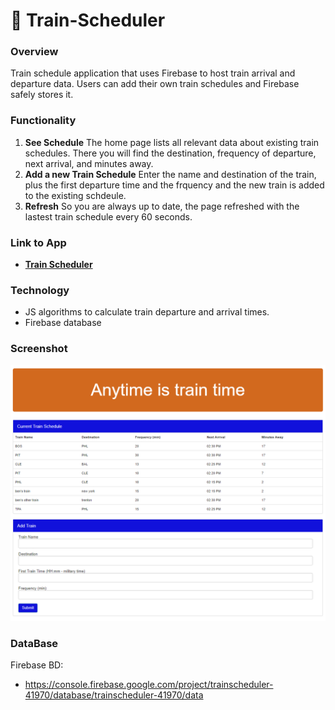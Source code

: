 # :bullettrain_side: Train-Scheduler

### Overview
Train schedule application that uses Firebase to host train arrival and departure data.  Users can add their own train schedules and Firebase safely stores it.

### Functionality
  1. <strong>See Schedule</strong> The home page lists all relevant data about existing train schedules.  There you will find the destination, frequency of departure, next arrival, and minutes away.
  2. <strong>Add a new Train Schedule</strong> Enter the name and destination of the train, plus the first departure time and the frquency and the new train is added to the existing schdeule.
  3. <strong>Refresh</strong> So you are always up to date, the page refreshed with the lastest train schedule every 60 seconds.

### Link to App
* <strong>[Train Scheduler](https://mjohnwright.github.io/Train-Scheduler/)</strong>

### Technology
* JS algorithms to calculate train departure and arrival times.
* Firebase database

### Screenshot
![Full Size](assests/images/ss.png)

### DataBase
Firebase BD:
* https://console.firebase.google.com/project/trainscheduler-41970/database/trainscheduler-41970/data




